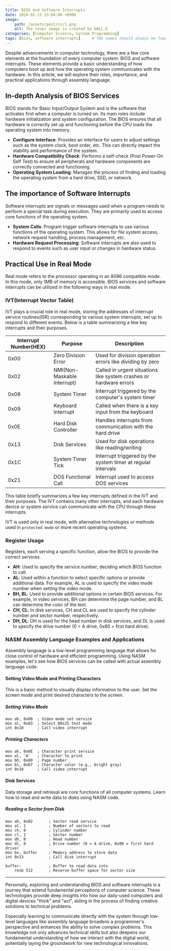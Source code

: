 ```yaml
---
title: BIOS and Software Interrupts
date: 2024-02-15 23:04:00 +0900
image: 
    path: /assets/post/cs/1.png
    alt: The cover image is created by DALL-E
categories: [Computer Science, System Programming]
tags: [bios, software interrupts]     # TAG names should always be lowercase
---
```


Despite advancements in computer technology, there are a few core elements at the foundation of every computer system: BIOS and software interrupts. These elements provide a basic understanding of how computers boot up and how the operating system communicates with the hardware. In this article, we will explore their roles, importance, and practical applications through assembly language.

## In-depth Analysis of BIOS Services

BIOS stands for Basic Input/Output System and is the software that activates first when a computer is turned on. Its main roles include hardware initialization and system configuration. The BIOS ensures that all hardware is correctly set up and functioning before the CPU loads the operating system into memory.

* **Configure Interface**: Provides an interface for users to adjust settings such as the system clock, boot order, etc. This can directly impact the stability and performance of the system.
* **Hardware Compatibility Check**: Performs a self-check (Post Power-On Self Test) to ensure all peripherals and hardware components are correctly connected and functioning.
* **Operating System Loading**: Manages the process of finding and loading the operating system from a hard drive, SSD, or network.



## The importance of Software Interrupts

Software interrupts are signals or messages used when a program needs to perform a special task during execution. They are primarily used to access core functions of the operating system.

* **System Calls**: Program trigger software interrupts to use various functions of the operating system. This allows for file system access, network request handling, process management, etc.
* **Hardware Request Processing**: Software interrupts are also used to respond to events such as user input or changes in hardware status.



## Practical Use in Real Mode

Real mode refers to the processor operating in an 8086 compatible mode. In this mode, only 1MB of memory is accessible. BIOS services and software interrupts can be utilized in the following ways in real mode.

### IVT(Interrupt Vector Table)

IVT plays a crucial role in real mode, storing the addresses of interrupt service routines(ISR) corresponding to various system interrupts, set up to respond to different events. Below is a table summarizing a few key interrupts and their purposes.

| Interrupt Number(HEX) | Purpose                     | Description                                                  |
| --------------------- | --------------------------- | ------------------------------------------------------------ |
| 0x00                  | Zero Division Error         | Used for division operation errors like dividing by zero     |
| 0x02                  | NMI(Non-Maskable Interrupt) | Called in urgent situations like system crashes or hardware errors |
| 0x08                  | System Timer                | Interrupt triggered by the computer's system timer           |
| 0x09                  | Keyboard Interrupt          | Called when there is a key input from the keyboard           |
| 0x0E                  | Hard Disk Controller        | Handles interrupts from communication with the hard drive    |
| 0x13                  | Disk Services               | Used for disk operations like reading/writing                |
| 0x1C                  | System Timer Tick           | Interrupt triggered by the system timer at regular intervals |
| 0x21                  | DOS Functional Call         | Interrupt used to access DOS services                        |

This table briefly summarizes a few key interrupts defined in the IVT and their purposes. The IVT contains many other interrupts, and each hardware device or system service can communicate with the CPU through these interrupts.

IVT is used only in real mode, with alternative technologies or methods used in `protected mode` or more recent operating systems.



### Register Usage

Registers, each serving a specific function, allow the BIOS to provide the correct services.

- **AH**: Used to specify the service number, deciding which BIOS function to call.
- **AL**: Used within a function to select specific options or provide additional data. For example, AL is used to specify the video mode number when setting the video mode.
- **BH, BL**: Used to provide additional options in certain BIOS services. For example, in video services, BH can determine the page number, and BL can determine the color of the text.
- **CH, CL**: In disk services, CH and CL are used to specify the cylinder number and sector number, respectively.
- **DH, DL**: DH is used for the head number in disk services, and DL is used to specify the drive number (0 = A drive, 0x80 = first hard drive).



### NASM Assembly Language Examples and Applications

Assembly language is a low-level programming language that allows for close control of hardware and efficient programming. Using NASM examples, let's see how BIOS services can be called with actual assembly language code.

#### Setting Video Mode and Printing Characters

This is a basic method to visually display information to the user. Set the screen mode and print desired characters to the screen.

##### Setting Video Mode

```
mov ah, 0x00  ; Video mode set service
mov al, 0x03  ; Select 80x25 text mode
int 0x10      ; Call video interrupt
```

##### Printing Characters

```
mov ah, 0x0E  ; Character print service
mov al, 'A'   ; Character to print
mov bh, 0x00  ; Page number
mov bl, 0x07  ; Character color (e.g., bright gray)
int 0x10      ; Call video interrupt
```



#### Disk Services

Data storage and retrieval are core functions of all computer systems. Learn how to read and write data to disks using NASM code.

##### Reading a Sector from Disk

```
mov ah, 0x02       ; Sector read service
mov al, 1          ; Number of sectors to read
mov ch, 0          ; Cylinder number
mov cl, 1          ; Sector number
mov dh, 0          ; Head number
mov dl, 0          ; Drive number (0 = A drive, 0x80 = first hard drive)
mov bx, buffer     ; Memory address to store data
int 0x13           ; Call disk interrupt

buffer:            ; Buffer to read data into
    resb 512       ; Reserve buffer space for sector size
```

---

Personally, exploring and understanding BIOS and software interrupts is a journey that extend fundamental perceptions of computer science. These technologies provide deep insights into how our daily-used computers and digital devices "think" and "act", aiding in the process of finding creative solutions to technical problems.

Especially learning to communicate directly with the system through low-level languages like assembly language broadens a programmer's perspective and enhances the ability to solve complex problems. This knowledge not only advances technical skills but also deepens our fundamental understanding of how we interact with the digital world, potentially laying the groundwork for new technological innovations.